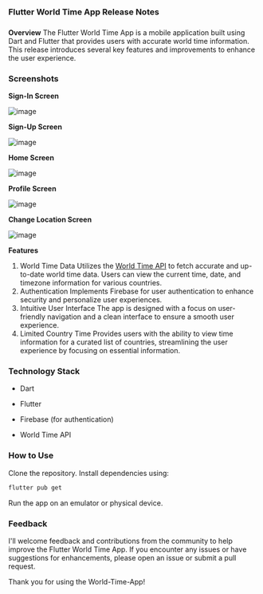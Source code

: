 ### **Flutter World Time App Release Notes**

###

**Overview**
The Flutter World Time App is a mobile application built using Dart and Flutter that provides users with accurate world time information. This release introduces several key features and improvements to enhance the user experience.

###

### **Screenshots**

**Sign-In Screen**

![image](https://github.com/Vustron/Flutter-World-Time/assets/121848978/ada71a95-340c-4749-bc02-467d908fb3a3)

**Sign-Up Screen**

![image](https://github.com/Vustron/Flutter-World-Time/assets/121848978/49e61d6c-ea3c-4f77-8bb8-868804b6c51c)

**Home Screen**

![image](https://github.com/Vustron/Flutter-World-Time/assets/121848978/053744ad-7db0-4a08-a5ef-a01f541a0f96)

**Profile Screen**

![image](https://github.com/Vustron/Flutter-World-Time/assets/121848978/807db2b0-ef30-4083-ba1f-e383b15e446f)

**Change Location Screen**

![image](https://github.com/Vustron/Flutter-World-Time/assets/121848978/8e25e1a3-fcdb-4687-b52e-78af143ff8b8)

**Features**

1. World Time Data
   Utilizes the [World Time API](https://worldtimeapi.org/) to fetch accurate and up-to-date world time data.
   Users can view the current time, date, and timezone information for various countries.
2. Authentication
   Implements Firebase for user authentication to enhance security and personalize user experiences.
3. Intuitive User Interface
   The app is designed with a focus on user-friendly navigation and a clean interface to ensure a smooth user experience.
4. Limited Country Time
   Provides users with the ability to view time information for a curated list of countries, streamlining the user experience by focusing on essential information.

### **Technology Stack**

- Dart

- Flutter

- Firebase (for authentication)

- World Time API

### **How to Use**

Clone the repository.
Install dependencies using:

```bash
flutter pub get
```

Run the app on an emulator or physical device.

### **Feedback**

I'll welcome feedback and contributions from the community to help improve the Flutter World Time App. If you encounter any issues or have suggestions for enhancements, please open an issue or submit a pull request.

Thank you for using the World-Time-App!
